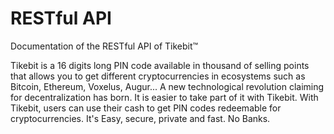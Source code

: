 # RESTful API
Documentation of the RESTful API of Tikebit™

Tikebit is a 16 digits long PIN code available in thousand of selling points that allows you to get different cryptocurrencies in ecosystems such as Bitcoin, Ethereum, Voxelus, Augur... A new technological revolution claiming for decentralization has born. It is easier to take part of it with Tikebit. With Tikebit, users can use their cash to get PIN codes redeemable for cryptocurrencies. It's Easy, secure, private and fast. No Banks.


